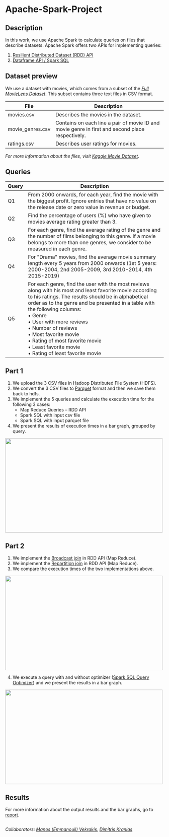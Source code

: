# Apache-Spark-Project

## Description
In this work, we use Apache Spark to calculate queries on files that describe datasets. Apache Spark offers two APIs for implementing queries:
1. [Resilient Distributed Dataset (RDD) API](https://spark.apache.org/docs/2.4.4/rdd-programming-guide.html)
2. [Dataframe API / Spark SQL](https://spark.apache.org/docs/2.4.4/sql-programming-guide.html)

## Dataset preview
We use a dataset with movies, which comes from a subset of the *[Full MovieLens Dataset](https://grouplens.org/datasets/movielens/latest/)*. This subset contains three text files in CSV format.

| File  | Description |
| ------------- | ------------- |
| movies.csv  | Describes the movies in the dataset.  |
| movie_genres.csv  | Contains on each line a pair of movie ID and movie genre in first and second place respectively.  |
| ratings.csv  | Describes user ratings for movies.  |

*For more information about the files, visit [Kaggle Movie Dataset](https://www.kaggle.com/rounakbanik/the-movies-dataset)*.
## Queries

| Query  | Description |
| ------------- | ------------- |
| Q1  | From 2000 onwards, for each year, find the movie with the biggest profit. Ignore entries that have no value on the release date or zero value in revenue or budget.  |
| Q2  | Find the percentage of users (%) who have given to movies average rating greater than 3.  |
| Q3  | For each genre, find the average rating of the genre and the number of films belonging to this genre. If a movie belongs to more than one genres, we consider to be measured in each genre.  |
| Q4  | For "Drama" movies, find the average movie summary length every 5 years from 2000 onwards (1st 5 years: 2000-2004, 2nd 2005-2009, 3rd 2010-2014, 4th 2015-2019) |
| Q5  | For each genre, find the user with the most reviews along with his most and least favorite movie according to his ratings. The results should be in alphabetical order as to the genre and be presented in a table with the following columns: <br> • Genre <br> • User with more reviews <br> • Number of reviews <br> • Most favorite movie <br> • Rating of most favorite movie <br> • Least favorite movie <br> • Rating of least favorite movie |

## Part 1
1. We upload the 3 CSV files in Hadoop Distributed File System (HDFS).
2. We convert the 3 CSV files to [Parquet](https://parquet.apache.org/) format and then we save them back to hdfs.
3. We implement the 5 queries and calculate the execution time for the following 3 cases:
    * Map Reduce Queries – RDD API
    * Spark SQL with input csv file
    * Spark SQL with input parquet file
4. We present the results of execution times in a bar graph, grouped by query.
<img src="https://user-images.githubusercontent.com/50949470/111872098-432c2b80-8996-11eb-9dd9-c8971de009a4.PNG" width="500" height="300">

## Part 2
1. We implement the [Broadcast join](http://citeseerx.ist.psu.edu/viewdoc/download?doi=10.1.1.644.9902&rep=rep1&type=pdf) in RDD API (Map Reduce).
2. We implement the [Repartition join](http://citeseerx.ist.psu.edu/viewdoc/download?doi=10.1.1.644.9902&rep=rep1&type=pdf) in RDD API (Map Reduce).
3. We compare the execution times of the two implementations above.
<img src="https://user-images.githubusercontent.com/50949470/111873044-17f60c00-8997-11eb-8a22-0a639f076892.PNG" width="500" height="300">

4. We execute a query with and without optimizer ([Spark SQL Query Optimizer](https://spark.apache.org/docs/2.4.4/tuning.html)) and we present the results in a bar graph.
<img src="https://user-images.githubusercontent.com/50949470/111873075-48d64100-8997-11eb-9e94-a659faa1720b.PNG" width="500" height="300">

## Results
For more information about the output results and the bar graphs, go to [report](https://github.com/chrisbetze/Apache-Spark-Project/blob/cdd6ab4f85453e486c7251664714a29646b71259/report.pdf).

##
*Collaborators: [Manos (Emmanouil) Vekrakis](https://github.com/manosvek), [Dimitris Kranias](https://github.com/dimitriskranias)*
